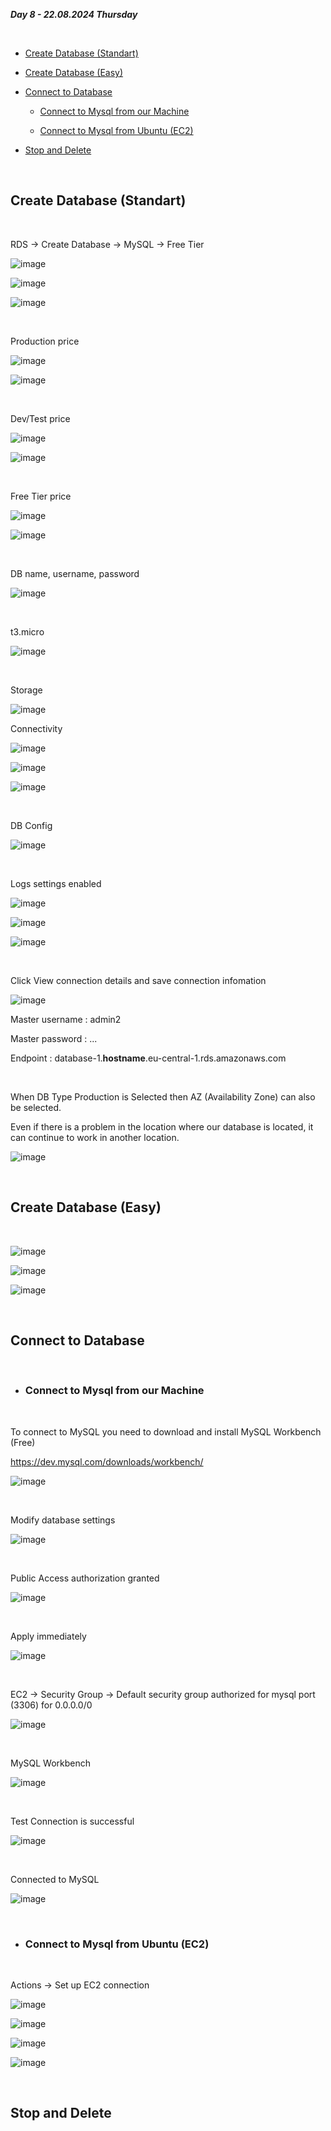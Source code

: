 _**Day 8 - 22.08.2024 Thursday**_

<br>

- [Create Database (Standart)](#Create-Database-Standart)

- [Create Database (Easy)](#Create-Database-Easy)

- [Connect to Database](#Connect-to-Database)

  - [Connect to Mysql from our Machine](#Connect-to-Mysql-from-our-Machine)

  - [Connect to Mysql from Ubuntu (EC2)](#Connect-to-Mysql-from-Ubuntu-EC2)

- [Stop and Delete](#Stop-and-Delete)

<br>

## Create Database (Standart)

<br>

RDS → Create Database → MySQL → Free Tier

![image](https://github.com/user-attachments/assets/b3250072-c006-44dd-9ec8-578d4a94761a)

![image](https://github.com/user-attachments/assets/bfe38912-b418-4cf1-b8a1-9974d44e0760)

![image](https://github.com/user-attachments/assets/f960c1cb-4dea-4c7f-859f-eba41d20b809)

<br>

Production price

![image](https://github.com/user-attachments/assets/e65e3c1a-a87a-4367-ac56-9d3b904b0eab)

![image](https://github.com/user-attachments/assets/ffd8e4dd-52da-448e-bc5a-c6995123eacb)

<br>

Dev/Test price

![image](https://github.com/user-attachments/assets/86706e1f-ff14-4733-8e62-c88a790113ff)

![image](https://github.com/user-attachments/assets/d316d6bc-31be-45fd-a914-aed18aff1499)

<br>

Free Tier price

![image](https://github.com/user-attachments/assets/b78f7636-9190-4c1f-bbe7-c9f4cd98fd4c)

![image](https://github.com/user-attachments/assets/48f4a0e1-1d10-42c9-a4bc-bcd575af075d)

<br>

DB name, username, password

![image](https://github.com/user-attachments/assets/87d163ad-75bb-4ddb-9bd1-5d83eb80082d)

<br>

t3.micro

![image](https://github.com/user-attachments/assets/538eb928-92d0-4a44-87fc-ea0fe4d1ee62)

<br>

Storage

![image](https://github.com/user-attachments/assets/cf2ea6a7-b5de-40ac-b63b-38db3f8f1155)

Connectivity

![image](https://github.com/user-attachments/assets/66641246-79b2-49ba-8b35-29b59abf872e)

![image](https://github.com/user-attachments/assets/dd2f7b0e-8551-4eb2-906a-560af8c1662f)

![image](https://github.com/user-attachments/assets/37af925e-239f-4a23-8c2c-bb96434d9635)

<br>

DB Config

![image](https://github.com/user-attachments/assets/a8027fe8-98c8-4369-a66e-0bc8ea2a5be0)

<br>

Logs settings enabled

![image](https://github.com/user-attachments/assets/71e3d9be-a994-456b-aa7f-eee6141025d1)

![image](https://github.com/user-attachments/assets/768dd4d3-2ef6-4b47-b0ef-3c354c0ab2d1)

![image](https://github.com/user-attachments/assets/fe6b9dc5-ba27-4b0f-8722-56c7a302afb7)

<br>

Click View connection details and save connection infomation

![image](https://github.com/user-attachments/assets/952dc525-34cf-464c-be24-fde2fab55a09)

Master username : admin2

Master password : ...

Endpoint : database-1.**hostname**.eu-central-1.rds.amazonaws.com

<br>

When DB Type Production is Selected then AZ (Availability Zone) can also be selected.

Even if there is a problem in the location where our database is located, it can continue to work in another location.

![image](https://github.com/user-attachments/assets/657899ad-5dc2-4e67-b351-2b4e31fbc3fc)

<br>


## Create Database (Easy)

<br>

![image](https://github.com/user-attachments/assets/06271072-9772-43b8-8e4a-f8e04eb18a61)

![image](https://github.com/user-attachments/assets/b46ef7a7-c2c7-448e-a58c-e8996d2cec2c)

![image](https://github.com/user-attachments/assets/7c5741c6-35ad-4ae4-93e5-866602095657)

<br>

## Connect to Database

<br>

- ### Connect to Mysql from our Machine

<br>

To connect to MySQL you need to download and install MySQL Workbench (Free)

https://dev.mysql.com/downloads/workbench/

![image](https://github.com/user-attachments/assets/abe87ee2-82d1-4ee7-b450-9d3ddc4f55fe)

<br>

Modify database settings

![image](https://github.com/user-attachments/assets/88b84406-502d-49d8-875f-29afcc71d27e)

<br>

Public Access authorization granted

![image](https://github.com/user-attachments/assets/60362592-6c38-47b2-a5fc-89ac6a39427d)

<br>

Apply immediately

![image](https://github.com/user-attachments/assets/61f6962d-3776-43d9-8c52-53f10311c447)

<br>

EC2 → Security Group → Default security group authorized for mysql port (3306) for 0.0.0.0/0

![image](https://github.com/user-attachments/assets/ee616790-824d-4176-ad95-f7e9c290caf7)

<br>

MySQL Workbench

![image](https://github.com/user-attachments/assets/bd967ccb-aeef-46e1-80de-db6dcc43092d)

<br>

Test Connection is successful

![image](https://github.com/user-attachments/assets/a128e00e-ed28-4280-ad0c-cf5ccda300f6)

<br>

Connected to MySQL

![image](https://github.com/user-attachments/assets/a1d77151-5398-43f0-a776-8f3b5d76bc35)

<br>

- ### Connect to Mysql from Ubuntu (EC2)

<br>

Actions → Set up EC2 connection

![image](https://github.com/user-attachments/assets/44f7cbd4-2c99-42c2-af68-b4a5f4b93f52)

![image](https://github.com/user-attachments/assets/0e07ddc1-aaf5-440c-a5ff-a4088156f73b)

![image](https://github.com/user-attachments/assets/1b7c0f9f-1abe-484c-96c6-c8796fcb6d80)

![image](https://github.com/user-attachments/assets/14a0cfa2-ed2a-478e-806c-6179a94e4db0)


<br>

## Stop and Delete

<br>
